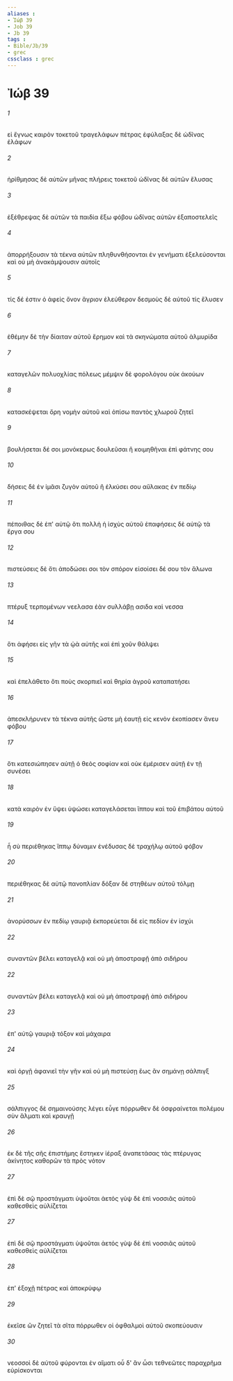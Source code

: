 ```yaml
---
aliases : 
- Ἰώβ 39
- Job 39
- Jb 39
tags : 
- Bible/Jb/39
- grec
cssclass : grec
---
```


# Ἰώβ 39

###### 1
εἰ ἔγνως καιρὸν τοκετοῦ τραγελάφων πέτρας ἐφύλαξας δὲ ὠδῖνας ἐλάφων
###### 2
ἠρίθμησας δὲ αὐτῶν μῆνας πλήρεις τοκετοῦ ὠδῖνας δὲ αὐτῶν ἔλυσας
###### 3
ἐξέθρεψας δὲ αὐτῶν τὰ παιδία ἔξω φόβου ὠδῖνας αὐτῶν ἐξαποστελεῖς
###### 4
ἀπορρήξουσιν τὰ τέκνα αὐτῶν πληθυνθήσονται ἐν γενήματι ἐξελεύσονται καὶ οὐ μὴ ἀνακάμψουσιν αὐτοῖς
###### 5
τίς δέ ἐστιν ὁ ἀφεὶς ὄνον ἄγριον ἐλεύθερον δεσμοὺς δὲ αὐτοῦ τίς ἔλυσεν
###### 6
ἐθέμην δὲ τὴν δίαιταν αὐτοῦ ἔρημον καὶ τὰ σκηνώματα αὐτοῦ ἁλμυρίδα
###### 7
καταγελῶν πολυοχλίας πόλεως μέμψιν δὲ φορολόγου οὐκ ἀκούων
###### 8
κατασκέψεται ὄρη νομὴν αὐτοῦ καὶ ὀπίσω παντὸς χλωροῦ ζητεῖ
###### 9
βουλήσεται δέ σοι μονόκερως δουλεῦσαι ἢ κοιμηθῆναι ἐπὶ φάτνης σου
###### 10
δήσεις δὲ ἐν ἱμᾶσι ζυγὸν αὐτοῦ ἢ ἑλκύσει σου αὔλακας ἐν πεδίῳ
###### 11
πέποιθας δὲ ἐπ' αὐτῷ ὅτι πολλὴ ἡ ἰσχὺς αὐτοῦ ἐπαφήσεις δὲ αὐτῷ τὰ ἔργα σου
###### 12
πιστεύσεις δὲ ὅτι ἀποδώσει σοι τὸν σπόρον εἰσοίσει δέ σου τὸν ἅλωνα
###### 13
πτέρυξ τερπομένων νεελασα ἐὰν συλλάβῃ ασιδα καὶ νεσσα
###### 14
ὅτι ἀφήσει εἰς γῆν τὰ ᾠὰ αὐτῆς καὶ ἐπὶ χοῦν θάλψει
###### 15
καὶ ἐπελάθετο ὅτι ποὺς σκορπιεῖ καὶ θηρία ἀγροῦ καταπατήσει
###### 16
ἀπεσκλήρυνεν τὰ τέκνα αὐτῆς ὥστε μὴ ἑαυτῇ εἰς κενὸν ἐκοπίασεν ἄνευ φόβου
###### 17
ὅτι κατεσιώπησεν αὐτῇ ὁ θεὸς σοφίαν καὶ οὐκ ἐμέρισεν αὐτῇ ἐν τῇ συνέσει
###### 18
κατὰ καιρὸν ἐν ὕψει ὑψώσει καταγελάσεται ἵππου καὶ τοῦ ἐπιβάτου αὐτοῦ
###### 19
ἦ σὺ περιέθηκας ἵππῳ δύναμιν ἐνέδυσας δὲ τραχήλῳ αὐτοῦ φόβον
###### 20
περιέθηκας δὲ αὐτῷ πανοπλίαν δόξαν δὲ στηθέων αὐτοῦ τόλμῃ
###### 21
ἀνορύσσων ἐν πεδίῳ γαυριᾷ ἐκπορεύεται δὲ εἰς πεδίον ἐν ἰσχύι
###### 22
συναντῶν βέλει καταγελᾷ καὶ οὐ μὴ ἀποστραφῇ ἀπὸ σιδήρου
###### 22
συναντῶν βέλει καταγελᾷ καὶ οὐ μὴ ἀποστραφῇ ἀπὸ σιδήρου
###### 23
ἐπ' αὐτῷ γαυριᾷ τόξον καὶ μάχαιρα
###### 24
καὶ ὀργῇ ἀφανιεῖ τὴν γῆν καὶ οὐ μὴ πιστεύσῃ ἕως ἂν σημάνῃ σάλπιγξ
###### 25
σάλπιγγος δὲ σημαινούσης λέγει εὖγε πόρρωθεν δὲ ὀσφραίνεται πολέμου σὺν ἅλματι καὶ κραυγῇ
###### 26
ἐκ δὲ τῆς σῆς ἐπιστήμης ἕστηκεν ἱέραξ ἀναπετάσας τὰς πτέρυγας ἀκίνητος καθορῶν τὰ πρὸς νότον
###### 27
ἐπὶ δὲ σῷ προστάγματι ὑψοῦται ἀετός γὺψ δὲ ἐπὶ νοσσιᾶς αὐτοῦ καθεσθεὶς αὐλίζεται
###### 27
ἐπὶ δὲ σῷ προστάγματι ὑψοῦται ἀετός γὺψ δὲ ἐπὶ νοσσιᾶς αὐτοῦ καθεσθεὶς αὐλίζεται
###### 28
ἐπ' ἐξοχῇ πέτρας καὶ ἀποκρύφῳ
###### 29
ἐκεῖσε ὢν ζητεῖ τὰ σῖτα πόρρωθεν οἱ ὀφθαλμοὶ αὐτοῦ σκοπεύουσιν
###### 30
νεοσσοὶ δὲ αὐτοῦ φύρονται ἐν αἵματι οὗ δ' ἂν ὦσι τεθνεῶτες παραχρῆμα εὑρίσκονται
